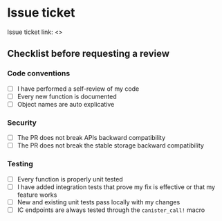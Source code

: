 # Issue ticket

Issue ticket link: <>

## Checklist before requesting a review

### Code conventions

- [ ] I have performed a self-review of my code
- [ ] Every new function is documented
- [ ] Object names are auto explicative

### Security

- [ ] The PR does not break APIs backward compatibility
- [ ] The PR does not break the stable storage backward compatibility

### Testing

- [ ] Every function is properly unit tested
- [ ] I have added integration tests that prove my fix is effective or that my feature works
- [ ] New and existing unit tests pass locally with my changes
- [ ] IC endpoints are always tested through the `canister_call!` macro
